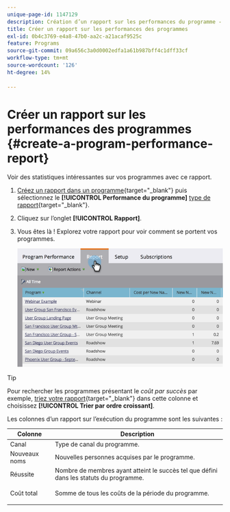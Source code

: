 ```yaml
---
unique-page-id: 1147129
description: Création d’un rapport sur les performances du programme - Documents Marketo - Documentation du produit
title: Créer un rapport sur les performances des programmes
exl-id: 0b4c3769-e4a8-47b0-aa2c-a21acaf9525c
feature: Programs
source-git-commit: 09a656c3a0d0002edfa1a61b987bff4c1dff33cf
workflow-type: tm+mt
source-wordcount: '126'
ht-degree: 14%

---
```


# Créer un rapport sur les performances des programmes {#create-a-program-performance-report}

Voir des statistiques intéressantes sur vos programmes avec ce rapport.

1. [Créez un rapport dans un programme](/help/marketo/product-docs/reporting/basic-reporting/creating-reports/create-a-report-in-a-program.md){target="_blank"} puis sélectionnez le **[!UICONTROL Performance du programme]** [type de rapport](/help/marketo/product-docs/reporting/basic-reporting/report-types/report-type-overview.md){target="_blank"}.
1. Cliquez sur l’onglet **[!UICONTROL Rapport]**.
1. Vous êtes là ! Explorez votre rapport pour voir comment se portent vos programmes.

   ![](assets/image2014-9-18-17-3a23-3a2.png)

>[!TIP]
>
>Pour rechercher les programmes présentant le *coût par succès* par exemple, [triez votre rapport](/help/marketo/product-docs/reporting/basic-reporting/editing-reports/sort-report-on-columns.md){target="_blank"} dans cette colonne et choisissez **[!UICONTROL Trier par ordre croissant]**.

Les colonnes d’un rapport sur l’exécution du programme sont les suivantes :

<table>
 <thead>
  <tr>
   <th>Colonne</th>
   <th>Description</th>
  </tr>
 </thead>
 <tbody>
  <tr>
   <td>Canal</td>
   <td>Type de canal du programme.</td>
  </tr>
  <tr>
   <td>Nouveaux noms</td>
   <td>Nouvelles personnes acquises par le programme.</td>
  </tr>
  <tr>
   <td>Réussite</td>
   <td>Nombre de membres ayant atteint le succès tel que défini dans les statuts du programme. </td>
  </tr>
  <tr>
   <td>Coût total</td>
   <td><p>Somme de tous les coûts de la période du programme.</p></td>
  </tr>
 </tbody>
</table>
